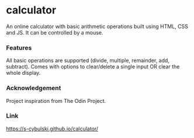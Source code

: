 # calculator

An online calculator with basic arithmetic operations built using HTML, CSS and JS. It can be controlled by a mouse.

### Features
All basic operations are supported (divide, multiple, remainder, add, subtract).
Comes with options to clear/delete a single input OR clear the whole display.

### Acknowledgement
Project inspiration from The Odin Project.

### Link

<a>https://s-cybulski.github.io/calculator/</a>